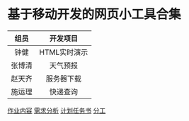 # 基于移动开发的网页小工具合集

|组员|开发项目|
|:---:|:---:|
|钟健|HTML实时演示|
|张博清|天气预报|
|赵天齐|服务器下载|
|施运理|快递查询|

[作业内容](./作业内容.md)
[需求分析](./需求分析.md)
[计划任务书](./计划任务书.md)
[分工](./分工.md)
